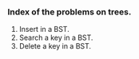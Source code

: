 ### Index of the problems on trees.

1. Insert in a BST.
2. Search a key in a BST.
3. Delete a key in a BST.